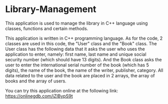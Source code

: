 # Library-Management
This application is used to manage the library in C++ language using classes, functions and certain methods.


This application is written in C++ programming language. As for the code, 2 classes are used in this code, the "User" class and the "Book" class. The User class has the following data that it asks the user who uses the application to enter, namely: first name, last name and unique social security number (which should have 13 digits). And the Book class asks the user to enter the international serial number of the book (which has 5 digits), the name of the book, the name of the writer, publisher, category. All data related to the user and the book are placed in 2 arrays, the array of books and the array of users.



You can try this application online at the following link: https://onlinegdb.com/iZIBypS9t
